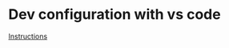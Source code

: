 # Dev configuration with vs code

[Instructions](https://btholt.github.io/complete-intro-to-containers/visual-studio-code)

